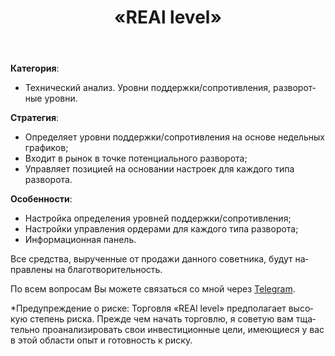 ﻿---
layout: post-ea

group: Технический советник
title: «REAl level»
meta: Технический советник «REAl level». Уровни поддержки/сопротивления, разворотные уровни. Все средства, вырученные от продажи данного советника, будут направлены на благотворительность.
logo: real_level.svg
order: 3

category: ea

og: img/og-real-level.jpg

lang: ru
ref: real_level
---

**Категория**:
  - Технический анализ. Уровни поддержки/сопротивления, разворотные уровни.

**Стратегия**:
  - Определяет уровни поддержки/сопротивления на основе недельных графиков;
  - Входит в рынок в точке потенциального разворота;
  - Управляет позицией на основании настроек для каждого типа разворота.

**Особенности**:
  - Настройка определения уровней поддержки/сопротивления;
  - Настройки управления ордерами для каждого типа разворота;
  - Информационная панель.


Все средства, вырученные от продажи данного советника, будут направлены на благотворительность.

По всем вопросам Вы можете связаться со мной через <a href="https://t.me/chutkoy" target="_blank">Telegram</a>.

*Предупреждение о риске: Торговля «REAl level» предполагает высокую степень риска. Прежде чем начать торговлю, я советую вам тщательно проанализировать свои инвестиционные цели, имеющиеся у вас в этой области опыт и готовность к риску.
